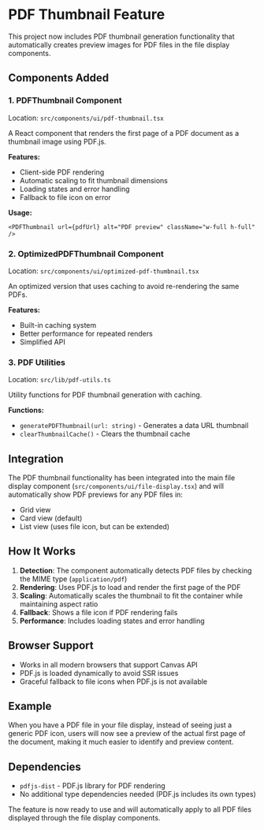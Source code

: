 # PDF Thumbnail Feature

This project now includes PDF thumbnail generation functionality that automatically creates preview images for PDF files in the file display components.

## Components Added

### 1. PDFThumbnail Component

Location: `src/components/ui/pdf-thumbnail.tsx`

A React component that renders the first page of a PDF document as a thumbnail image using PDF.js.

**Features:**

- Client-side PDF rendering
- Automatic scaling to fit thumbnail dimensions
- Loading states and error handling
- Fallback to file icon on error

**Usage:**

```tsx
<PDFThumbnail url={pdfUrl} alt="PDF preview" className="w-full h-full" />
```

### 2. OptimizedPDFThumbnail Component

Location: `src/components/ui/optimized-pdf-thumbnail.tsx`

An optimized version that uses caching to avoid re-rendering the same PDFs.

**Features:**

- Built-in caching system
- Better performance for repeated renders
- Simplified API

### 3. PDF Utilities

Location: `src/lib/pdf-utils.ts`

Utility functions for PDF thumbnail generation with caching.

**Functions:**

- `generatePDFThumbnail(url: string)` - Generates a data URL thumbnail
- `clearThumbnailCache()` - Clears the thumbnail cache

## Integration

The PDF thumbnail functionality has been integrated into the main file display component (`src/components/ui/file-display.tsx`) and will automatically show PDF previews for any PDF files in:

- Grid view
- Card view (default)
- List view (uses file icon, but can be extended)

## How It Works

1. **Detection**: The component automatically detects PDF files by checking the MIME type (`application/pdf`)
2. **Rendering**: Uses PDF.js to load and render the first page of the PDF
3. **Scaling**: Automatically scales the thumbnail to fit the container while maintaining aspect ratio
4. **Fallback**: Shows a file icon if PDF rendering fails
5. **Performance**: Includes loading states and error handling

## Browser Support

- Works in all modern browsers that support Canvas API
- PDF.js is loaded dynamically to avoid SSR issues
- Graceful fallback to file icons when PDF.js is not available

## Example

When you have a PDF file in your file display, instead of seeing just a generic PDF icon, users will now see a preview of the actual first page of the document, making it much easier to identify and preview content.

## Dependencies

- `pdfjs-dist` - PDF.js library for PDF rendering
- No additional type dependencies needed (PDF.js includes its own types)

The feature is now ready to use and will automatically apply to all PDF files displayed through the file display components.
